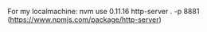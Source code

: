 For my localmachine:
	nvm use 0.11.16
	http-server . -p 8881
		(https://www.npmjs.com/package/http-server)

